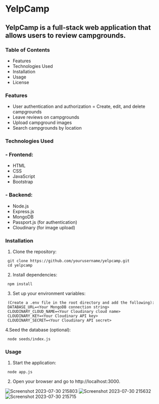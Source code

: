 # YelpCamp
## YelpCamp is a full-stack web application that allows users to review campgrounds. 
###  Table of Contents
  - Features
  - Technologies Used
  - Installation
  - Usage
  - License

### Features
  - User authentication and authorization
  = Create, edit, and delete campgrounds
  - Leave reviews on campgrounds
  - Upload campground images
  - Search campgrounds by location

### Technologies Used
### - Frontend:

  - HTML
  - CSS
  - JavaScript
  - Bootstrap

### - Backend:

  - Node.js
  - Express.js
  - MongoDB
  - Passport.js (for authentication)
  - Cloudinary (for image upload)

### Installation

1. Clone the repository:
  ```
   git clone https://github.com/yourusername/yelpcamp.git
   cd yelpcamp
  ```
2. Install dependencies:
  ```
   npm install
  ```

3. Set up your environment variables:
  ```
   (Create a .env file in the root directory and add the following):
   DATABASE_URL=<Your MongoDB connection string>
   CLOUDINARY_CLOUD_NAME=<Your Cloudinary cloud name>
   CLOUDINARY_KEY=<Your Cloudinary API key>
   CLOUDINARY_SECRET=<Your Cloudinary API secret>
  ```
4.Seed the database (optional):
  ```
   node seeds/index.js
  ```

### Usage
1. Start the application:
  ```
   node app.js
  ```
2. Open your browser and go to http://localhost:3000.

![Screenshot 2023-07-30 215803](https://github.com/user-attachments/assets/b1abb01b-20ba-4a33-8c2a-491324e04995)
![Screenshot 2023-07-30 215632](https://github.com/user-attachments/assets/8131a714-e0d7-4fa2-a439-186fac6179ea)
![Screenshot 2023-07-30 215715](https://github.com/user-attachments/assets/e95d27be-5801-4219-bb98-d3f40ce3290f)

